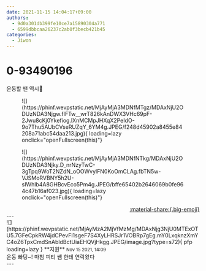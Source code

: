 ```yaml
---
date: 2021-11-15 14:04:17+09:00
authors:
  - 9d0a301db399fe10ce7a15890304a771
  - 6599dbbcaa26237c2ab0f3becb421b45
categories:
  - Jiwon
---
```


# 0-93490196

<div class="post-container" markdown="1">
<div class="content-container md-sidebar__scrollwrap" markdown="1">

운동할 땐 역시💙
<figure markdown="1">
![](https://phinf.wevpstatic.net/MjAyMjA3MDNfMTgz/MDAxNjU2ODUzNDA3Njgw.fIFTw__wrT826kAnDWX3VHc69pF-2Jwu8cKj0Ykefiog.lXnMCMpJHXqX2PeIdO-9o7Thu5AUbCVseRUZqY_6YM4g.JPEG/f248d45902a8455e84208a71abc54daa213.jpg){ loading=lazy onclick="openFullscreen(this)"}
</figure>

<figure markdown="1">
![](https://phinf.wevpstatic.net/MjAyMjA3MDNfNTkg/MDAxNjU2ODUzNDA3Njky.D_nrNzyTwC-3gTpq9WoT2NZdN_oOOWvylFN0KoOmCLAg.fbTN5w-VJSMoRVBNY5h2U-sIWhlb4A8GHBcvEco5Pm4g.JPEG/bffe65402b2646069b0fe964c47b16af023.jpg){ loading=lazy onclick="openFullscreen(this)"}
</figure>


</div>
</div>

<div style="text-align: right;" markdown="1">
<a href="https://weverse.io/fromis9/fanpost/0-93490196" style="text-align: right;">:material-share:{.big-emoji}</a>
</div>
---

<div class="comments-container md-sidebar__scrollwrap" markdown="1">
<div class="comment" markdown="1">
<div class='id-container' markdown="1">
![](https://phinf.wevpstatic.net/MjAyMzA2MjVfMzMg/MDAxNjg3NjU0MTExOTU5.7GFeCpkRW4jdCPevFi1sgeF7S4XyLHRSJr1VOBRp7gEg.mY0LxqknzXmYC4oZ6TpxCmdSnAbldBctUiaEHQVjHkgg.JPEG/image.jpg?type=s72){ pfp loading=lazy }
**<span class="artist">지원</span>** <small>Nov 15 2021, 14:09</small><br>
</div>
<div class='comment-body' markdown="1">
운동 빠팅~! 마침 피티 쌤 한테 연락왔다
</div>
</div>
</div>
---

